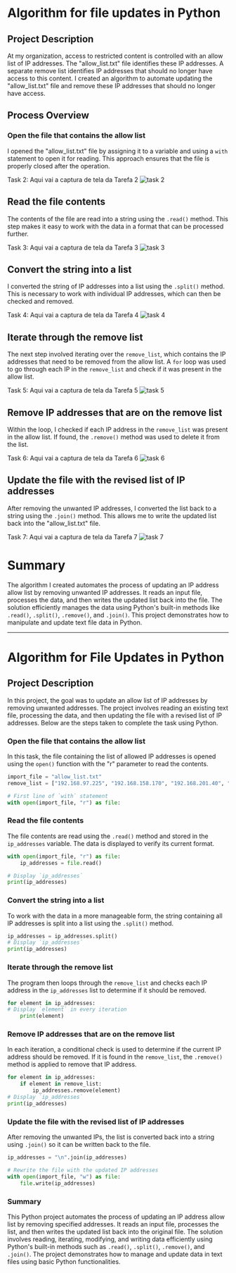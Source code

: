 # Algorithm for file updates in Python

## Project Description

At my organization, access to restricted content is controlled with an allow list of IP addresses. The "allow_list.txt" file identifies these IP addresses. A separate remove list identifies IP addresses that should no longer have access to this content. I created an algorithm to automate updating the "allow_list.txt" file and remove these IP addresses that should no longer have access. 

## Process Overview

### Open the file that contains the allow list
I opened the "allow_list.txt" file by assigning it to a variable and using a `with` statement to open it for reading. This approach ensures that the file is properly closed after the operation.

Task 2: Aqui vai a captura de tela da Tarefa 2
![task 2](https://github.com/user-attachments/assets/690b9472-b5f0-4e59-a77d-40f1287f10dd)

## Read the file contents
The contents of the file are read into a string using the `.read()` method. This step makes it easy to work with the data in a format that can be processed further.

Task 3: Aqui vai a captura de tela da Tarefa 3
![task 3](https://github.com/user-attachments/assets/afb3ab59-d2cd-4808-94de-7012249b1f07)

## Convert the string into a list
I converted the string of IP addresses into a list using the `.split()` method. This is necessary to work with individual IP addresses, which can then be checked and removed.

Task 4: Aqui vai a captura de tela da Tarefa 4
![task 4](https://github.com/user-attachments/assets/98b62257-5d5b-4130-ac83-6a399868574e)

## Iterate through the remove list
The next step involved iterating over the `remove_list`, which contains the IP addresses that need to be removed from the allow list. A `for` loop was used to go through each IP in the `remove_list` and check if it was present in the allow list.

Task 5: Aqui vai a captura de tela da Tarefa 5
![task 5](https://github.com/user-attachments/assets/baa8b11b-0576-426b-bce2-ff8ae2c24652)

## Remove IP addresses that are on the remove list
Within the loop, I checked if each IP address in the `remove_list` was present in the allow list. If found, the `.remove()` method was used to delete it from the list.

Task 6: Aqui vai a captura de tela da Tarefa 6
![task 6](https://github.com/user-attachments/assets/4cbfc528-a820-4485-8d91-0c88a56a7355)

## Update the file with the revised list of IP addresses
After removing the unwanted IP addresses, I converted the list back to a string using the `.join()` method. This allows me to write the updated list back into the "allow_list.txt" file.

Task 7: Aqui vai a captura de tela da Tarefa 7
![task 7](https://github.com/user-attachments/assets/b90812e7-ce65-4c1e-9ba6-e87e3cd947cf)

# Summary

The algorithm I created automates the process of updating an IP address allow list by removing unwanted IP addresses. It reads an input file, processes the data, and then writes the updated list back into the file. The solution efficiently manages the data using Python's built-in methods like `.read()`, `.split()`, `.remove()`, and `.join()`. This project demonstrates how to manipulate and update text file data in Python.





---

# Algorithm for File Updates in Python

## Project Description
In this project, the goal was to update an allow list of IP addresses by removing unwanted addresses. The project involves reading an existing text file, processing the data, and then updating the file with a revised list of IP addresses. Below are the steps taken to complete the task using Python.

### Open the file that contains the allow list
In this task, the file containing the list of allowed IP addresses is opened using the `open()` function with the "r" parameter to read the contents.

```python
import_file = "allow_list.txt"
remove_list = ["192.168.97.225", "192.168.158.170", "192.168.201.40", "192.168.58.57"]

# First line of `with` statement
with open(import_file, "r") as file:
```

### Read the file contents
The file contents are read using the `.read()` method and stored in the `ip_addresses` variable. The data is displayed to verify its current format.

```python
with open(import_file, "r") as file:
    ip_addresses = file.read()

# Display `ip_addresses`
print(ip_addresses)
```

### Convert the string into a list
To work with the data in a more manageable form, the string containing all IP addresses is split into a list using the `.split()` method.

```python
ip_addresses = ip_addresses.split()
# Display `ip_addresses`
print(ip_addresses)
```

### Iterate through the remove list
The program then loops through the `remove_list` and checks each IP address in the `ip_addresses` list to determine if it should be removed.

```python
for element in ip_addresses:
# Display `element` in every iteration
    print(element)
```

### Remove IP addresses that are on the remove list
In each iteration, a conditional check is used to determine if the current IP address should be removed. If it is found in the `remove_list`, the `.remove()` method is applied to remove that IP address.

```python
for element in ip_addresses:
    if element in remove_list:
        ip_addresses.remove(element)
# Display `ip_addresses` 
print(ip_addresses)
```

### Update the file with the revised list of IP addresses
After removing the unwanted IPs, the list is converted back into a string using `.join()` so it can be written back to the file.

```python
ip_addresses = "\n".join(ip_addresses)

# Rewrite the file with the updated IP addresses
with open(import_file, "w") as file:
    file.write(ip_addresses)
```

### Summary
This Python project automates the process of updating an IP address allow list by removing specified addresses. It reads an input file, processes the list, and then writes the updated list back into the original file. The solution involves reading, iterating, modifying, and writing data efficiently using Python's built-in methods such as `.read()`, `.split()`, `.remove()`, and `.join()`. The project demonstrates how to manage and update data in text files using basic Python functionalities.


